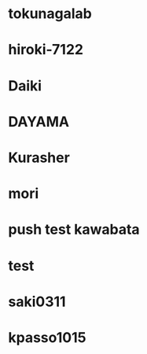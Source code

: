 # tokunagalab
# hiroki-7122
# Daiki
# DAYAMA
# Kurasher
# mori
# push test kawabata
# test
# saki0311
# kpasso1015
